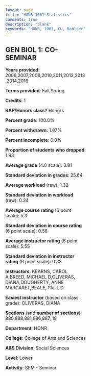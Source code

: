 ```yaml
---
layout: page
title: "HONR 1001 Statistics"
comments: true
description: "blank"
keywords: "HONR, 1001, CU, Boulder"
--- 
```

<head>
<script src="https://ajax.googleapis.com/ajax/libs/jquery/2.1.3/jquery.min.js"></script>
<script src="https://dl.dropboxusercontent.com/s/pc42nxpaw1ea4o9/highcharts.js?dl=0"></script>
<!-- <script src="../assets/js/highcharts.js"></script> -->
<style type="text/css">@font-face {
	font-family: "Bebas Neue";
	src: url(https://www.filehosting.org/file/details/544349/BebasNeue%20Regular.otf) format("opentype");
	}
	h1.Bebas { 
		font-family: "Bebas Neue", Verdana, Tahoma;
	}
</style>
</head>
<body>
	<div id="container" style="float: right; width: 45%; height: 88%; margin-left: 2.5%; margin-right: 2.5%;"></div>
	<script language="JavaScript">
		$(document).ready(function() {
		var chart = {type: 'column'};
		var title = {text: 'Grade Distribution'};
		var xAxis = {categories: ['A','B','C','D','F'],crosshair: true};
		var yAxis = {min: 0,title: {text: 'Percentage'}};
		var tooltip = {headerFormat: '<center><b><span style="font-size:20px">{point.key}</span></b></center>',
		               pointFormat: '<td style="padding:0"><b>{point.y:.1f}%</b></td>',
		               footerFormat: '</table>',shared: true,useHTML: true};
		var plotOptions = {column: {pointPadding: 0.0,borderWidth: 0}};  
		var credits = {enabled: false};var series= [{name: 'Percent',data: [88.98,8.27,1.57,0.39,0.79,]}];
		var json = {};
		json.chart = chart;
		json.title = title;
		json.tooltip = tooltip;
		json.xAxis = xAxis;
		json.yAxis = yAxis;  
		json.series = series;
		json.plotOptions = plotOptions;  
		json.credits = credits;
		$('#container').highcharts(json);
	});
	</script>
</body>
			   
## GEN BIOL 1: CO-SEMINAR

**Years provided**: 2006,2007,2008,2010,2011,2012,2013,2014,2016

**Terms provided**: Fall,Spring

**Credits**: 1

**RAP/Honors class?** Honors

**Percent grade**: 100.0%

**Percent withdrawn**: 1.87%

**Percent incomplete**: 0.0%

**Proportion of students who dropped**: 1.93

**Average grade** (4.0 scale): 3.81

**Standard deviation in grades**: 25.64

**Average workload** (raw): 1.32

**Standard deviation in workload** (raw): 0.24

**Average course rating** (6 point scale): 5.3

**Standard deviation in course rating** (6 point scale): 0.58

**Average instructor rating** (6 point scale): 5.55

**Standard deviation in instructor rating** (6 point scale): 0.33

**Instructors**: KEARNS, CAROL A,BREED, MICHAEL D,OLIVERAS, DIANA,DOUGHERTY, ANNE MARGARET,BEALE, PAUL D

**Easiest instructor** (based on class grade): OLIVERAS, DIANA

**Sections** (and **number of sections**): 880,888,881,886,887, 18

**Department**: HONR

**College**: College of Arts and Sciences

**A&S Division**: Social Sciences

**Level**: Lower

**Activity**: SEM - Seminar